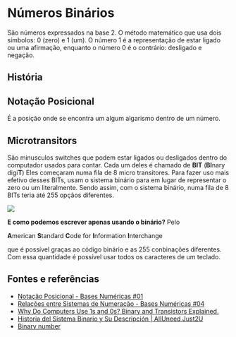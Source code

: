 # Números Binários

São números expressados na base 2. O método matemático que usa dois símbolos: 0 (zero) e 1 (um).
O número 1 é a representação de estar ligado ou uma afirmação, enquanto o número 0 é o contrário: desligado e negação.

## História

## Notação Posicional

É a posição onde se encontra um algum algarismo dentro de um número.


## Microtransitors

São minusculos switches que podem estar ligados ou desligados dentro do computador usados para contar. Cada um deles é chamado de **BIT** (**BI**nary digi**T**)
Eles começaram numa fila de 8 micro transitores. Para fazer uso mais efetivo desses BITs, usam o sistema binário para em lugar de representar o zero ou um literalmente. Sendo assim, com o sistema binário, numa fila de 8 BITs teria até 255 opçãos diferentes.

<img src="https://media.discordapp.net/attachments/901608374456696842/901625266315624458/unknown.png?width=835&height=468">

**E como podemos escrever apenas usando o binário?**
Pelo

**A**merican
**S**tandard
**C**ode for
**I**nformation
**I**nterchange

que é possível graças ao código binário e as 255 conbinações diferentes. Com essa quantidade é possível usar todos os caracteres de um teclado.

## Fontes e referências

* [Notação Posicional - Bases Numéricas #01](https://www.youtube.com/watch?v=J5q7s7l2EuI&ab_channel=CursoemV%C3%ADdeo)
* [Relações entre Sistemas de Numeração - Bases Numéricas #04](https://www.youtube.com/watch?v=4ZbeExMYRIo&ab_channel=CursoemV%C3%ADdeo)
* [Why Do Computers Use 1s and 0s? Binary and Transistors Explained.](https://www.youtube.com/watch?v=Xpk67YzOn5w&ab_channel=BasicsExplained%2CH3Vtux)
* [Historia del Sistema Binario y Su Descripción | AllUneed Just2U](https://www.youtube.com/watch?v=1asblgll0rQ&ab_channel=AllUneedJust2U)
* [Binary number](https://en.wikipedia.org/wiki/Binary_number)
